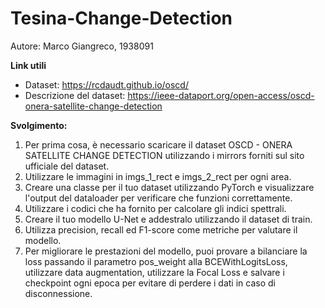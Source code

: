 # Tesina-Change-Detection
Autore: Marco Giangreco, 1938091

**Link utili**
- Dataset: https://rcdaudt.github.io/oscd/
- Descrizione del dataset: https://ieee-dataport.org/open-access/oscd-onera-satellite-change-detection

**Svolgimento:**

1. Per prima cosa, è necessario scaricare il dataset OSCD - ONERA SATELLITE CHANGE DETECTION utilizzando i mirrors forniti sul sito ufficiale del dataset.
2. Utilizzare le immagini in imgs_1_rect e imgs_2_rect per ogni area.
3. Creare una classe per il tuo dataset utilizzando PyTorch e visualizzare l'output del dataloader per verificare che funzioni correttamente.
4. Utilizzare i codici che ha fornito per calcolare gli indici spettrali.
5. Creare il tuo modello U-Net e addestralo utilizzando il dataset di train.
6. Utilizza precision, recall ed F1-score come metriche per valutare il modello.
7. Per migliorare le prestazioni del modello, puoi provare a bilanciare la loss passando il parametro pos_weight alla BCEWithLogitsLoss, utilizzare data augmentation, utilizzare la Focal Loss e salvare i checkpoint ogni epoca per evitare di perdere i dati in caso di disconnessione.
